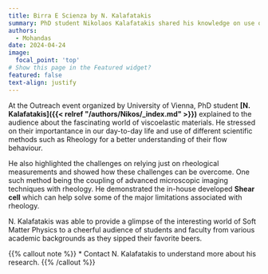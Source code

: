 ```yaml
---
title: Birra E Scienza by N. Kalafatakis
summary: PhD student Nikolaos Kalafatakis shared his knowledge on use of rheology to understand soft materials with general public.
authors:
  - Mohandas
date: 2024-04-24
image:
  focal_point: 'top'
# Show this page in the Featured widget?
featured: false
text-align: justify
---
```


<!--more-->
At the Outreach event organized by University of Vienna, PhD student **[N. Kalafatakis]({{< relref "/authors/Nikos/_index.md" >}})** explained to the audience about the fascinating world of viscoelastic materials. He stressed on their importantance in our day-to-day life and use of different scientific methods such as Rheology for a better understanding of their flow behaviour.

He also highlighted the challenges on relying just on rheological measurements and showed how these challenges can be overcome. One such method being the coupling of advanced microscopic imaging techniques with rheology. He demonstrated the in-house developed **Shear cell** which can help solve some of the major limitations associated with rheology. 

N. Kalafatakis was able to provide a glimpse of the interesting world of Soft Matter Physics to a cheerful  audience of students and faculty from various academic backgrounds as they sipped their favorite beers. 

{{% callout note %}}
\* Contact N. Kalafatakis to understand more about his research.
{{% /callout %}}